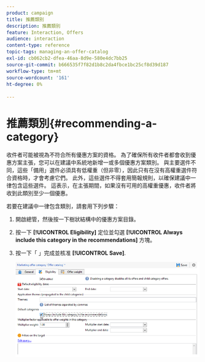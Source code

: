 ```yaml
---
product: campaign
title: 推薦類別
description: 推薦類別
feature: Interaction, Offers
audience: interaction
content-type: reference
topic-tags: managing-an-offer-catalog
exl-id: cb062cb2-dfea-46aa-8d9e-580e4dc7bb25
source-git-commit: b666535f7f82d1b8c2da4fbce1bc25cf8d39d187
workflow-type: tm+mt
source-wordcount: '161'
ht-degree: 0%

---
```


# 推薦類別{#recommending-a-category}



收件者可能被視為不符合所有優惠方案的資格。 為了確保所有收件者都會收到優惠方案主張，您可以在建議中系統地新增一或多個優惠方案類別。 與主要選件不同，這些「備用」選件必須具有低權重（但非零），因此只有在沒有高權重選件符合資格時，才會考慮它們。 此外，這些選件不得套用簡報規則，以確保建議中一律包含這些選件。 這表示，在主張期間，如果沒有可用的高權重優惠，收件者將收到此類別至少一個優惠。

若要在建議中一律包含類別，請套用下列步驟：

1. 開啟總管，然後按一下樹狀結構中的優惠方案目錄。
1. 按一下 **[!UICONTROL Eligibility]** 定位並勾選 **[!UICONTROL Always include this category in the recommendations]** 方塊。
1. 按一下「 」完成並核准 **[!UICONTROL Save]**.

   ![](assets/offer_cat_default_001.png)

